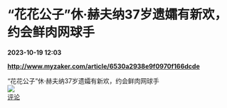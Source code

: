 # “花花公子”休·赫夫纳37岁遗孀有新欢，约会鲜肉网球手

**2023-10-19 12:03**

**http://www.myzaker.com/article/6530a2938e9f0970f166dcde**

“花花公子”休·赫夫纳37岁遗孀有新欢，约会鲜肉网球手  
![](https://img3.chouti.com/CHOUTI_231019_D5996FDC58324CA196086C99D8D22F27.jpg)  
[评论](https://m.chouti.com/link/40336376)